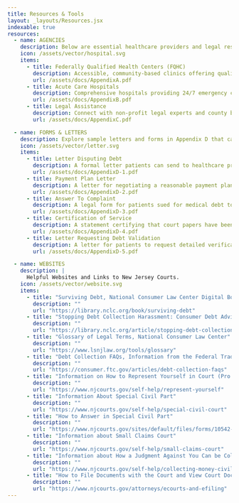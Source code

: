 ```yaml
---
title: Resources & Tools
layout: _layouts/Resources.jsx
indexable: true
resources:
  - name: AGENCIES
    description: Below are essential healthcare providers and legal resources organized by county found in Appendices A, B, and C of the Manual.
    icon: /assets/vector/hospital.svg
    items:
      - title: Federally Qualified Health Centers (FQHC)
        description: Accessible, community-based clinics offering quality healthcare for everyone—regardless of insurance status—often with affordable, sliding-scale fees.
        url: /assets/docs/AppendixA.pdf
      - title: Acute Care Hospitals
        description: Comprehensive hospitals providing 24/7 emergency care, advanced treatments, and specialized services for urgent health needs.
        url: /assets/docs/AppendixB.pdf
      - title: Legal Assistance
        description: Connect with non-profit legal experts and county bar associations dedicated to helping with medical debt and related legal concerns.
        url: /assets/docs/AppendixC.pdf

  - name: FORMS & LETTERS
    description: Explore sample letters and forms in Appendix D that can help you handle medical debt, request payment plans, and respond to debt collectors or lawsuits.
    icon: /assets/vector/letter.svg
    items:
      - title: Letter Disputing Debt
        description: A formal letter patients can send to healthcare providers or debt collectors to dispute all or part of a medical bill, asserting legal defenses and requesting that collection efforts stop.
        url: /assets/docs/AppendixD-1.pdf
      - title: Payment Plan Letter
        description: A letter for negotiating a reasonable payment plan for medical debt, proposing monthly payments based on income and protections under the Louisa Carman Medical Debt Relief Act.
        url: /assets/docs/AppendixD-2.pdf
      - title: Answer To Complaint
        description: A legal form for patients sued for medical debt to deny or contest the amount claimed and assert defenses, preserving their rights in court.
        url: /assets/docs/AppendixD-3.pdf
      - title: Certification of Service
        description: A statement certifying that court papers have been properly filed with the court and served on the plaintiff or their attorney as required by law.
        url: /assets/docs/AppendixD-4.pdf
      - title: Letter Requesting Debt Validation
        description: A letter for patients to request detailed verification of a medical debt from a debt collector within 30 days, pausing collection until validation is provided.
        url: /assets/docs/AppendixD-5.pdf

  - name: WEBSITES
    description: |
      Helpful Websites and Links to New Jersey Courts.
    icon: /assets/vector/website.svg
    items:
      - title: "Surviving Debt, National Consumer Law Center Digital Book that has chapters on Medical Debt (chapter 11) and Collection Lawsuits (chapter 4)"
        description: ""
        url: "https://library.nclc.org/book/surviving-debt"
      - title: "Stopping Debt Collection Harassment: Consumer Debt Advice from the National Consumer Law Center"
        description: ""
        url: "https://library.nclc.org/article/stopping-debt-collection-harassment-consumer-debt-advice-nclc"
      - title: "Glossary of Legal Terms, National Consumer Law Center"
        description: ""
        url: "https://www.lsnjlaw.org/tools/glossary"
      - title: "Debt Collection FAQs, Information from the Federal Trade Commission"
        description: ""
        url: "https://consumer.ftc.gov/articles/debt-collection-faqs"
      - title: "Information on How to Represent Yourself in Court (Pro Se)"
        description: ""
        url: "https://www.njcourts.gov/self-help/represent-yourself"
      - title: "Information About Special Civil Part"
        description: ""
        url: "https://www.njcourts.gov/self-help/special-civil-court"
      - title: "How to Answer in Special Civil Part"
        description: ""
        url: "https://www.njcourts.gov/sites/default/files/forms/10542-ans-cplt-spc.pdf"
      - title: "Information about Small Claims Court"
        description: ""
        url: "https://www.njcourts.gov/self-help/small-claims-court"
      - title: "Information about How a Judgment Against You Can be Collected"
        description: ""
        url: "https://www.njcourts.gov/self-help/collecting-money-civil"
      - title: "How to File Documents with the Court and View Court Documents Online"
        description: ""
        url: "https://www.njcourts.gov/attorneys/ecourts-and-efiling"
---
```

